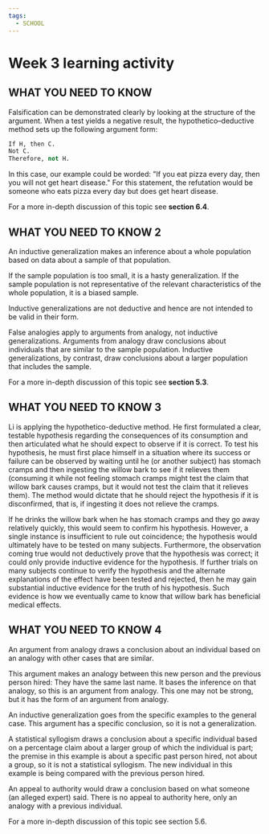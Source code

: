 ```yaml
---
tags:
  - SCHOOL
---
```


# Week 3 learning activity

## WHAT YOU NEED TO KNOW

Falsification can be demonstrated clearly by looking at the structure of the argument. When a test yields a negative result, the hypothetico–deductive method sets up the following argument form:

```py
If H, then C.
Not C.
Therefore, not H.
```

In this case, our example could be worded: "If you eat pizza every day, then you will not get heart disease." For this statement, the refutation would be someone who eats pizza every day but does get heart disease.

For a more in-depth discussion of this topic see **section 6.4**.

## WHAT YOU NEED TO KNOW 2

An inductive generalization makes an inference about a whole population based on data about a sample of that population.

If the sample population is too small, it is a hasty generalization. If the sample population is not representative of the relevant characteristics of the whole population, it is a biased sample.

Inductive generalizations are not deductive and hence are not intended to be valid in their form.

False analogies apply to arguments from analogy, not inductive generalizations. Arguments from analogy draw conclusions about individuals that are similar to the sample population. Inductive generalizations, by contrast, draw conclusions about a larger population that includes the sample.

For a more in-depth discussion of this topic see **section 5.3**.

## WHAT YOU NEED TO KNOW 3

Li is applying the hypothetico-deductive method. He first formulated a clear, testable hypothesis regarding the consequences of its consumption and then articulated what he should expect to observe if it is correct. To test his hypothesis, he must first place himself in a situation where its success or failure can be observed by waiting until he (or another subject) has stomach cramps and then ingesting the willow bark to see if it relieves them (consuming it while not feeling stomach cramps might test the claim that willow bark causes cramps, but it would not test the claim that it relieves them). The method would dictate that he should reject the hypothesis if it is disconfirmed, that is, if ingesting it does not relieve the cramps.

If he drinks the willow bark when he has stomach cramps and they go away relatively quickly, this would seem to confirm his hypothesis. However, a single instance is insufficient to rule out coincidence; the hypothesis would ultimately have to be tested on many subjects. Furthermore, the observation coming true would not deductively prove that the hypothesis was correct; it could only provide inductive evidence for the hypothesis. If further trials on many subjects continue to verify the hypothesis and the alternate explanations of the effect have been tested and rejected, then he may gain substantial inductive evidence for the truth of his hypothesis. Such evidence is how we eventually came to know that willow bark has beneficial medical effects.

## WHAT YOU NEED TO KNOW 4

An argument from analogy draws a conclusion about an individual based on an analogy with other cases that are similar.

This argument makes an analogy between this new person and the previous person hired: They have the same last name. It bases the inference on that analogy, so this is an argument from analogy. This one may not be strong, but it has the form of an argument from analogy.

An inductive generalization goes from the specific examples to the general case. This argument has a specific conclusion, so it is not a generalization.

A statistical syllogism draws a conclusion about a specific individual based on a percentage claim about a larger group of which the individual is part; the premise in this example is about a specific past person hired, not about a group, so it is not a statistical syllogism. The new individual in this example is being compared with the previous person hired.

An appeal to authority would draw a conclusion based on what someone (an alleged expert) said. There is no appeal to authority here, only an analogy with a previous individual.

For a more in-depth discussion of this topic see section 5.6.
